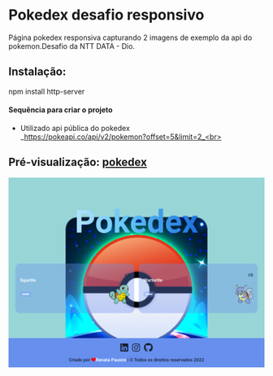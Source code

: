 # Pokedex desafio responsivo

 <p>Página pokedex responsiva capturando 2 imagens de exemplo da api do pokemon.Desafio da NTT DATA - Dio.</p>

## Instalação:

npm install http-server<br>

#### Sequência para criar o projeto

- Utilizado api pública do pokedex <br>
  _https://pokeapi.co/api/v2/pokemon?offset=5&limit=2_<br>

## Pré-visualização: [pokedex](https://vercel.com/rpatricia/desafio-pokedex)

![preview](image/readme.png)

